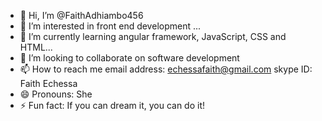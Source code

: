 - 👋 Hi, I’m @FaithAdhiambo456
- 👀 I’m interested in front end development  ...
- 🌱 I’m currently learning angular framework, JavaScript, CSS and HTML...
- 💞️ I’m looking to collaborate on software development
- 📫 How to reach me email address: echessafaith@gmail.com skype ID: Faith Echessa
- 😄 Pronouns: She
- ⚡ Fun fact: If you can dream it, you can do it!

<!---
FaithAdhiambo456/FaithAdhiambo456 is a ✨ special ✨ repository because its `README.md` (this file) appears on your GitHub profile.
You can click the Preview link to take a look at your changes.
--->
